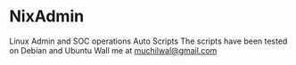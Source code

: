 # NixAdmin
Linux Admin and SOC operations Auto Scripts
The scripts have been tested on Debian and Ubuntu
Wall me at muchilwal@gmail.com

